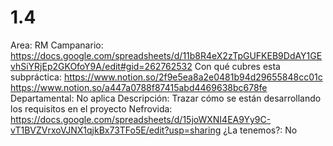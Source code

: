 # 1.4

Area: RM
Campanario: https://docs.google.com/spreadsheets/d/11b8R4eX2zTpGUFKEB9DdAY1GEvhSiYRjEp2GKOfoY9A/edit#gid=262762532
Con qué cubres esta subpráctica: https://www.notion.so/2f9e5ea8a2e0481b94d29655848cc01c 
https://www.notion.so/a447a0788f87415abd4469638bc678fe 
Departamental: No aplica
Descripción: Trazar cómo se están desarrollando los requisitos en el proyecto
Nefrovida: https://docs.google.com/spreadsheets/d/15joWXNI4EA9Yy9C-vT1BVZVrxoVJNX1qjkBx73TFo5E/edit?usp=sharing
¿La tenemos?: No